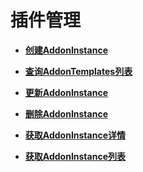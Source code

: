# 插件管理<a name="addon_lifecycle_management"></a>

 

-   **[创建AddonInstance](创建AddonInstance.md)**  

-   **[查询AddonTemplates列表](查询AddonTemplates列表.md)**  

-   **[更新AddonInstance](更新AddonInstance.md)**  

-   **[删除AddonInstance](删除AddonInstance.md)**  

-   **[获取AddonInstance详情](获取AddonInstance详情.md)**  

-   **[获取AddonInstance列表](获取AddonInstance列表.md)**  


